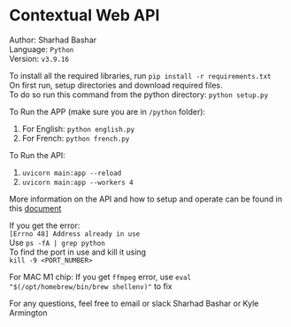 # Contextual Web API

Author: Sharhad Bashar<br>
Language: `Python`<br>
Version: `v3.9.16`<br>

To install all the required libraries, run `pip install -r requirements.txt`<br>
On first run, setup directories and download required files.<br>
To do so run this command from the python directory: `python setup.py`<br>

To Run the APP (make sure you are in `/python` folder):
1. For English: `python english.py`
2. For French: `python french.py`

To Run the API:
1. `uvicorn main:app --reload` 
2. `uvicorn main:app --workers 4`

More information on the API and how to setup and operate can be found in this [document](https://audiovalley.atlassian.net/wiki/spaces/PPIQ/pages/3648651265/Contextual+API+Data+Models)<br>

If you get the error:<br>
`[Errno 48] Address already in use`<br>
Use `ps -fA | grep python`<br>
To find the port in use and kill it using<br>
`kill -9 <PORT_NUMBER>`

For MAC M1 chip:
If you get `ffmpeg` error, use `eval "$(/opt/homebrew/bin/brew shellenv)"` to fix

For any questions, feel free to email or slack Sharhad Bashar or Kyle Armington<br>